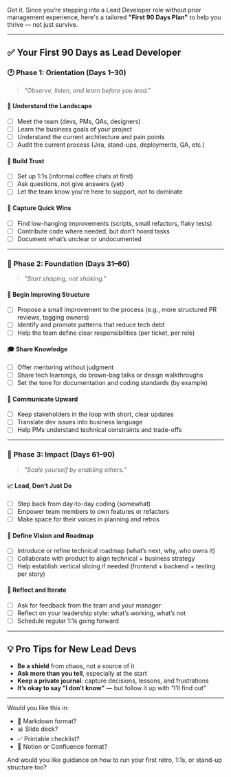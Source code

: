 Got it. Since you’re stepping into a Lead Developer role without prior management experience, here's a tailored **"First 90 Days Plan"** to help you thrive — not just survive.

---

## ✅ **Your First 90 Days as Lead Developer**

### 🕐 **Phase 1: Orientation (Days 1–30)**

> *"Observe, listen, and learn before you lead."*

#### 🧭 Understand the Landscape

* [ ] Meet the team (devs, PMs, QAs, designers)
* [ ] Learn the business goals of your project
* [ ] Understand the current architecture and pain points
* [ ] Audit the current process (Jira, stand-ups, deployments, QA, etc.)

#### 🤝 Build Trust

* [ ] Set up 1:1s (informal coffee chats at first)
* [ ] Ask questions, not give answers (yet)
* [ ] Let the team know you're here to support, not to dominate

#### 🧠 Capture Quick Wins

* [ ] Find low-hanging improvements (scripts, small refactors, flaky tests)
* [ ] Contribute code where needed, but don't hoard tasks
* [ ] Document what’s unclear or undocumented

---

### 🧱 **Phase 2: Foundation (Days 31–60)**

> *"Start shaping, not shaking."*

#### 🔨 Begin Improving Structure

* [ ] Propose a small improvement to the process (e.g., more structured PR reviews, tagging owners)
* [ ] Identify and promote patterns that reduce tech debt
* [ ] Help the team define clear responsibilities (per ticket, per role)

#### 🎓 Share Knowledge

* [ ] Offer mentoring without judgment
* [ ] Share tech learnings, do brown-bag talks or design walkthroughs
* [ ] Set the tone for documentation and coding standards (by example)

#### 📢 Communicate Upward

* [ ] Keep stakeholders in the loop with short, clear updates
* [ ] Translate dev issues into business language
* [ ] Help PMs understand technical constraints and trade-offs

---

### 🚀 **Phase 3: Impact (Days 61–90)**

> *"Scale yourself by enabling others."*

#### 📈 Lead, Don’t Just Do

* [ ] Step back from day-to-day coding (somewhat)
* [ ] Empower team members to own features or refactors
* [ ] Make space for their voices in planning and retros

#### 🧰 Define Vision and Roadmap

* [ ] Introduce or refine technical roadmap (what’s next, why, who owns it)
* [ ] Collaborate with product to align technical + business strategy
* [ ] Help establish vertical slicing if needed (frontend + backend + testing per story)

#### 🧠 Reflect and Iterate

* [ ] Ask for feedback from the team and your manager
* [ ] Reflect on your leadership style: what’s working, what’s not
* [ ] Schedule regular 1:1s going forward

---

## 💡 Pro Tips for New Lead Devs

* **Be a shield** from chaos, not a source of it
* **Ask more than you tell**, especially at the start
* **Keep a private journal**: capture decisions, lessons, and frustrations
* **It’s okay to say “I don’t know”** — but follow it up with “I’ll find out”

---

Would you like this in:

* 📝 Markdown format?
* 📊 Slide deck?
* ✅ Printable checklist?
* 📄 Notion or Confluence format?

And would you like guidance on how to run your first retro, 1:1s, or stand-up structure too?

